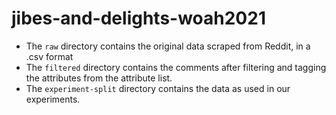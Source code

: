 # jibes-and-delights-woah2021

- The `raw` directory contains the original data scraped from Reddit, in a .csv
  format
- The `filtered` directory contains the comments after filtering and tagging the
  attributes from the attribute list.
- The `experiment-split` directory contains the data as used in our
  experiments.

